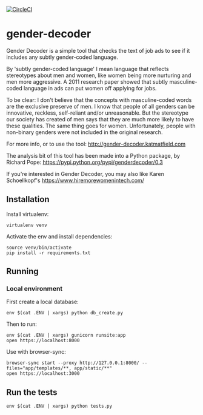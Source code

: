 [![CircleCI](https://circleci.com/gh/fterrier/gender-decoder.svg?style=svg)](https://circleci.com/gh/fterrier/gender-decoder)

# gender-decoder

Gender Decoder is a simple  tool that checks the text of job ads to see if it includes any subtly gender-coded language.

By 'subtly gender-coded language' I mean language that reflects stereotypes about men and women, like women being more nurturing and men more aggressive. A 2011 research paper showed that subtly masculine-coded language in ads can put women off applying for jobs.

To be clear: I don't believe that the concepts with masculine-coded words are the exclusive preserve of men. I know that people of all genders can be innovative, reckless, self-reliant and/or unreasonable. But the stereotype our society has created of men says that they are much more likely to have these qualities. The same thing goes for women. Unfortunately, people with non-binary genders were not included in the original research.

For more info, or to use the tool:
http://gender-decoder.katmatfield.com

The analysis bit of this tool has been made into a Python package, by Richard Pope:
https://pypi.python.org/pypi/genderdecoder/0.3

If you're interested in Gender Decoder, you may also like Karen Schoellkopf's
https://www.hiremorewomenintech.com/


## Installation

Install virtualenv:

```
virtualenv venv
```

Activate the env and install dependencies:

```
source venv/bin/activate
pip install -r requirements.txt
```

## Running

### Local environment

First create a local database:

```
env $(cat .ENV | xargs) python db_create.py
```

Then to run:

```
env $(cat .ENV | xargs) gunicorn runsite:app
open https://localhost:8000
```

Use with browser-sync:

```
browser-sync start --proxy http://127.0.0.1:8000/ --files="app/templates/**, app/static/**"
open https://localhost:3000
```

## Run the tests

```
env $(cat .ENV | xargs) python tests.py
```
